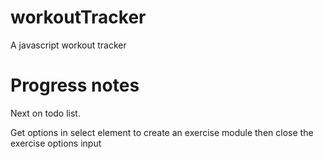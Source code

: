 # workoutTracker
A javascript workout tracker

# Progress notes

Next on todo list.

Get options in select element to create an exercise module then close the exercise options input 

